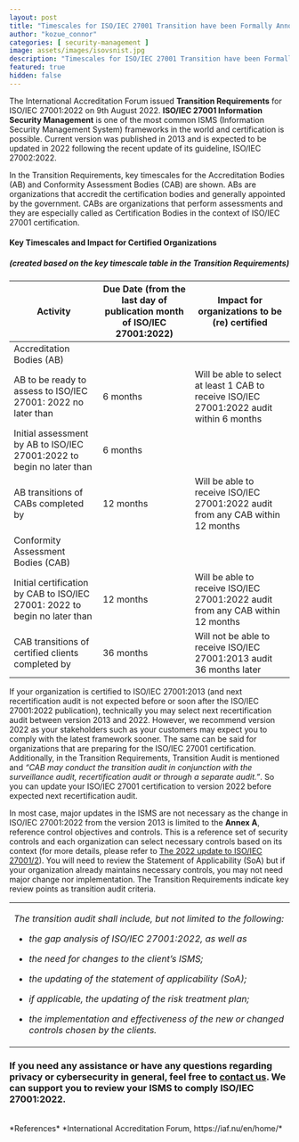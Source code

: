 ```yaml
---
layout: post
title: "Timescales for ISO/IEC 27001 Transition have been Formally Announced"
author: "kozue_connor"
categories: [ security-management ]
image: assets/images/isovsnist.jpg
description: "Timescales for ISO/IEC 27001 Transition have been Formally Announced"
featured: true
hidden: false
---
```


The International Accreditation Forum issued **Transition Requirements** for ISO/IEC 27001:2022 on 9th August 2022. **ISO/IEC 27001 Information Security Management** is one of the most common ISMS (Information Security Management System) frameworks in the world and certification is possible. Current version was published in 2013 and is expected to be updated in 2022 following the recent update of its guideline, ISO/IEC 27002:2022.

In the Transition Requirements, key timescales for the Accreditation Bodies (AB) and Conformity Assessment Bodies (CAB) are shown. ABs are organizations that accredit the certification bodies and generally appointed by the government. CABs are organizations that perform assessments and they are especially called as Certification Bodies in the context of ISO/IEC 27001 certification.

#### Key Timescales and Impact for Certified Organizations  
##### (created based on the key timescale table in the Transition Requirements)

| Activity                                                                   | Due Date (from the last day of publication month of ISO/IEC 27001:2022) | Impact for organizations to be (re) certified                                             |
|----------------------------------------------------------------------------|-------------------------------------------------------------------------|-------------------------------------------------------------------------------------------|
| Accreditation Bodies (AB)                                                  |                                                                         |                                                                                           |
| AB to be ready to assess to ISO/IEC 27001: 2022 no later than              | 6 months                                                                | Will be able to select at least 1 CAB to receive ISO/IEC 27001:2022 audit within 6 months |
| Initial assessment by AB to ISO/IEC 27001:2022 to begin no later than      | 6 months                                                                |                                                                                           |
| AB transitions of CABs completed by                                        | 12 months                                                               | Will be able to receive ISO/IEC 27001:2022 audit from any CAB within 12 months            |
| Conformity Assessment Bodies (CAB)                                         |                                                                         |                                                                                           |
| Initial certification by CAB to ISO/IEC 27001: 2022 to begin no later than | 12 months                                                               | Will be able to receive ISO/IEC 27001:2022 audit from any CAB within 12 months            |
| CAB transitions of certified clients completed by                          | 36 months                                                               | Will not be able to receive ISO/IEC 27001:2013 audit 36 months later                      |

If your organization is certified to ISO/IEC 27001:2013 (and next recertification audit is not expected before or soon after the ISO/IEC 27001:2022 publication), technically you may select next recertification audit between version 2013 and 2022. However, we recommend version 2022 as your stakeholders such as your customers may expect you to comply with the latest framework sooner. The same can be said for organizations that are preparing for the ISO/IEC 27001 certification. Additionally, in the Transition Requirements, Transition Audit is mentioned and *“CAB may conduct the transition audit in conjunction with the surveillance audit, recertification audit or through a separate audit.”*. So you can update your ISO/IEC 27001 certification to version 2022 before expected next recertification audit.

In most case, major updates in the ISMS are not necessary as the change in ISO/IEC 27001:2022 from the version 2013 is limited to the **Annex A**, reference control objectives and controls. This is a reference set of security controls and each organization can select necessary controls based on its context (for more details, please refer to [The 2022 update to ISO/IEC 27001/2](https://ordina-cyber.github.io/New-ISO27K/)). You will need to review the Statement of Applicability (SoA) but if your organization already maintains necessary controls, you may not need major change nor implementation. The Transition Requirements indicate key review points as transition audit criteria.

<table><tbody><tr class="odd"><td><p><em>The transition audit shall include, but not limited to the following:</em></p><ul><li><p><em>the gap analysis of ISO/IEC 27001:2022, as well as</em></p></li><li><p><em>the need for changes to the client’s ISMS;</em></p></li><li><p><em>the updating of the statement of applicability (SoA);</em></p></li><li><p><em>if applicable, the updating of the risk treatment plan;</em></p></li><li><p><em>the implementation and effectiveness of the new or changed controls chosen by the clients.</em></p></li></ul></td></tr></tbody></table>


### If you need any assistance or have any questions regarding privacy or cybersecurity in general, feel free to [contact us](https://www.ordina.be/diensten/security-and-privacy/). We can support you to review your ISMS to comply ISO/IEC 27001:2022.

<br>
*References*
*International Accreditation Forum, https://iaf.nu/en/home/*